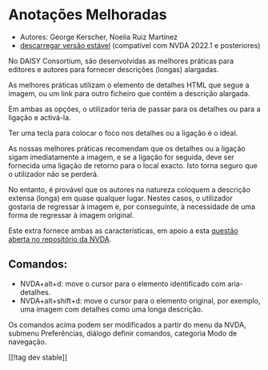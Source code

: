 # Anotações Melhoradas #

* Autores: George Kerscher, Noelia Ruiz Martínez
* [descarregar versão estável][1] (compatível com NVDA 2022.1 e posteriores)

No DAISY Consortium, são desenvolvidas as melhores práticas para editores e
autores para fornecer descrições (longas) alargadas.

As melhores práticas utilizam o elemento de detalhes HTML que segue a
imagem, ou um link para outro ficheiro que contém a descrição alargada.

Em ambas as opções, o utilizador teria de passar para os detalhes ou para a
ligação e activá-la.

Ter uma tecla para colocar o foco nos detalhes ou a ligação é o ideal.

As nossas melhores práticas recomendam que os detalhes ou a ligação sigam
imediatamente a imagem, e se a ligação for seguida, deve ser fornecida uma
ligação de retorno para o local exacto. Isto torna seguro que o utilizador
não se perderá.

No entanto, é provável que os autores na natureza coloquem a descrição
extensa (longa) em quase qualquer lugar. Nestes casos, o utilizador gostaria
de regressar à imagem e, por conseguinte, à necessidade de uma forma de
regressar à imagem original.

Este extra fornece ambas as características, em apoio a esta [questão aberta
no repositório da NVDA][2].

## Comandos: ##

* NVDA+alt+d: move o cursor para o elemento identificado com aria-detalhes.
* NVDA+alt+shift+d: move o cursor para o elemento original, por exemplo, uma
  imagem com detalhes como uma longa descrição.

Os comandos acima podem ser modificados a partir do menu da NVDA, submenu
Preferências, diálogo definir comandos, categoria Modo de navegação.

[[!tag dev stable]]

[1]: https://addons.nvda-project.org/files/get.php?file=enhancedannotations

[2]: https://github.com/nvaccess/nvda/issues/13940
